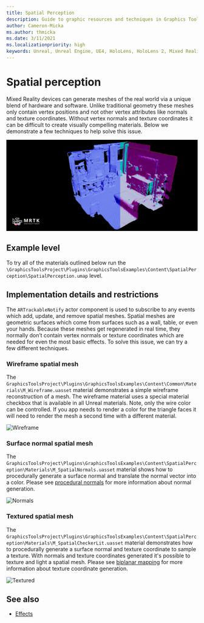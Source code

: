 ```yaml
---
title: Spatial Perception
description: Guide to graphic resources and techniques in Graphics Tools.
author: Cameron-Micka
ms.author: thmicka
ms.date: 3/11/2021
ms.localizationpriority: high
keywords: Unreal, Unreal Engine, UE4, HoloLens, HoloLens 2, Mixed Reality, development, MRTK, GT, Graphics Tools, graphics, rendering, materials
---
```


# Spatial perception

Mixed Reality devices can generate meshes of the real world via a unique blend of hardware and software. Unlike traditional geometry these meshes only contain vertex positions and not other vertex attributes like normals and texture coordinates. Without vertex normals and texture coordinates it can be difficult to create visually compelling materials. Below we demonstrate a few techniques to help solve this issue.

![Effects](Images/FeatureCards/SpatialPerception.png)

## Example level

To try all of the materials outlined below run the `\GraphicsToolsProject\Plugins\GraphicsToolsExamples\Content\SpatialPerception\SpatialPerception.umap` level.

## Implementation details and restrictions

The `ARTrackableNotify` actor component is used to subscribe to any events which add, update, and remove spatial meshes. Spatial meshes are geometric surfaces which come from surfaces such as a wall, table, or even your hands. Because these meshes get regenerated in real time, they normally don’t contain vertex normals or texture coordinates which are needed for even the most basic effects. To solve this issue, we can try a few different techniques.

### Wireframe spatial mesh

The `GraphicsToolsProject\Plugins\GraphicsToolsExamples\Content\Common\Materials\M_Wireframe.uasset` material demonstrates a simple wireframe reconstruction of a mesh. The wireframe material uses a special material checkbox that is available in all Unreal materials. Note, only the wire color can be controlled. If you app needs to render a color for the triangle faces it will need to render the mesh a second time with a different material.

![Wireframe](Images/SpatialPerception/SpatialPerceptionWireframe.png)

### Surface normal spatial mesh

The `GraphicsToolsProject\Plugins\GraphicsToolsExamples\Content\SpatialPerception\Materials\M_SpatialNormals.uasset` material shows how to procedurally generate a surface normal and translate the normal vector into a color. Please see [procedural normals](Effects.md#Procedural-Normal) for more information about normal generation.

![Normals](Images/SpatialPerception/SpatialPerceptionNormals.png)

### Textured spatial mesh

The `GraphicsToolsProject\Plugins\GraphicsToolsExamples\Content\SpatialPerception\Materials\M_SpatialCheckerLit.uasset` material demonstrates how to procedurally generate a surface normal and texture coordinate to sample a texture. With normals and texture coordinates generated it's possible to texture and light a spatial mesh. Please see [biplanar mapping](Effects.md#Biplanar-Mapping) for more information about texture coordinate generation.

![Textured](Images/SpatialPerception/SpatialPerceptionTextured.png)

## See also

- [Effects](Effects.md)
